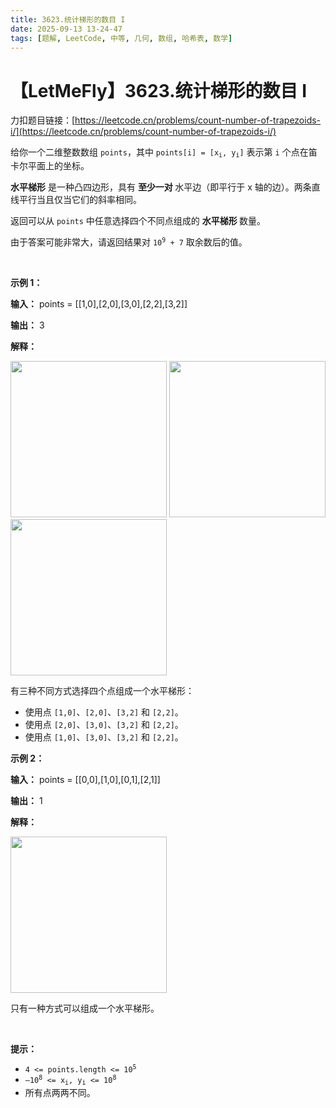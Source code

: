 ```yaml
---
title: 3623.统计梯形的数目 I
date: 2025-09-13 13-24-47
tags: [题解, LeetCode, 中等, 几何, 数组, 哈希表, 数学]
---
```


# 【LetMeFly】3623.统计梯形的数目 I

力扣题目链接：[https://leetcode.cn/problems/count-number-of-trapezoids-i/](https://leetcode.cn/problems/count-number-of-trapezoids-i/)

<p data-end="189" data-start="146">给你一个二维整数数组 <code>points</code>，其中 <code>points[i] = [x<sub>i</sub>, y<sub>i</sub>]</code> 表示第 <code>i</code> 个点在笛卡尔平面上的坐标。</p>

<p data-end="579" data-start="405"><strong>水平梯形</strong> 是一种凸四边形，具有&nbsp;<strong data-end="496" data-start="475">至少一对&nbsp;</strong>水平边（即平行于 x 轴的边）。两条直线平行当且仅当它们的斜率相同。</p>

<p data-end="579" data-start="405">返回可以从 <code>points</code> 中任意选择四个不同点组成的&nbsp;<strong>水平梯形 </strong>数量。</p>

<p>由于答案可能非常大，请返回结果对 <code>10<sup>9</sup> + 7</code> 取余数后的值。</p>

<p>&nbsp;</p>

<p><strong class="example">示例 1：</strong></p>

<div class="example-block">
<p><strong>输入：</strong> <span class="example-io">points = [[1,0],[2,0],[3,0],[2,2],[3,2]]</span></p>

<p><strong>输出：</strong> <span class="example-io">3</span></p>

<p><strong>解释：</strong></p>

<p><img alt="" src="https://assets.leetcode.com/uploads/2025/05/01/desmos-graph-6.png" style="width: 250px; height: 250px;" /> <img alt="" src="https://assets.leetcode.com/uploads/2025/05/01/desmos-graph-7.png" style="width: 250px; height: 250px;" /> <img alt="" src="https://assets.leetcode.com/uploads/2025/05/01/desmos-graph-8.png" style="width: 250px; height: 250px;" /></p>

<p>有三种不同方式选择四个点组成一个水平梯形：</p>

<ul>
	<li data-end="247" data-start="193">使用点 <code data-end="213" data-start="206">[1,0]</code>、<code data-end="222" data-start="215">[2,0]</code>、<code data-end="231" data-start="224">[3,2]</code> 和 <code data-end="244" data-start="237">[2,2]</code>。</li>
	<li data-end="305" data-start="251">使用点 <code data-end="271" data-start="264">[2,0]</code>、<code data-end="280" data-start="273">[3,0]</code>、<code data-end="289" data-start="282">[3,2]</code> 和 <code data-end="302" data-start="295">[2,2]</code>。</li>
	<li data-end="361" data-start="309">使用点 <code data-end="329" data-start="322">[1,0]</code>、<code data-end="338" data-start="331">[3,0]</code>、<code data-end="347" data-start="340">[3,2]</code> 和 <code data-end="360" data-start="353">[2,2]</code>。</li>
</ul>
</div>

<p><strong class="example">示例 2：</strong></p>

<div class="example-block">
<p><strong>输入：</strong> <span class="example-io">points = [[0,0],[1,0],[0,1],[2,1]]</span></p>

<p><strong>输出：</strong> <span class="example-io">1</span></p>

<p><strong>解释：</strong></p>

<p><img alt="" src="https://assets.leetcode.com/uploads/2025/04/29/desmos-graph-5.png" style="width: 250px; height: 250px;" /></p>

<p>只有一种方式可以组成一个水平梯形。</p>
</div>

<p>&nbsp;</p>

<p><strong>提示：</strong></p>

<ul>
	<li><code>4 &lt;= points.length &lt;= 10<sup>5</sup></code></li>
	<li><code>–10<sup>8</sup> &lt;= x<sub>i</sub>, y<sub>i</sub> &lt;= 10<sup>8</sup></code></li>
	<li>所有点两两不同。</li>
</ul>


    